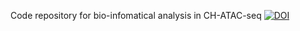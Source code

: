 Code repository for bio-infomatical analysis in CH-ATAC-seq
[![DOI](https://zenodo.org/badge/742793447.svg)](https://zenodo.org/doi/10.5281/zenodo.10500480)
